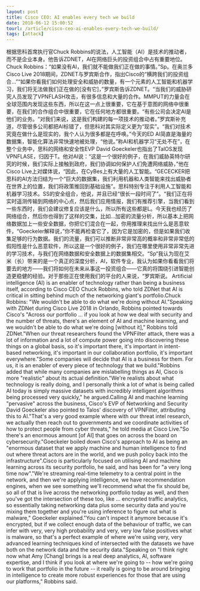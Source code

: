 ```yaml
---
layout: post
title: Cisco CEO: AI enables every tech we build
date: 2018-06-12 15:00:52
tourl: /article/cisco-ceo-ai-enables-every-tech-we-build/
tags: [attack]
---
```

根据思科首席执行官Chuck Robbins的说法，人工智能（AI）是技术的推动者，而不是企业本身。他告诉ZDNET，AI在网络巨头的投资组合中占有重要地位。Chuck Robbins：“如果没有AI，我们就不能做我们正在做的事情。”Sp。在奥兰多Cisco Live 2018期间，ZDNET与罗宾斯合作，指出Cisco的“横跨我们的投资组合…”“如果你看我们如何处理安全和威胁的数量，有一个元素的人工智能和机器学习，我们将无法做我们正在做的[没有它]，”罗宾斯告诉ZDNET。“当我们的威胁研究人员发现了VPNFLASH攻击，有很多信息和大量的合作。MMPUT的力量会在全球范围内发现这些东西，所以在这一点上很重要，它在基于意图的网络中很重要，在我们的合作组合中很重要，它在任何地方都很重要。“有些公司会决定AI是他们的业务。“对我们来说，这是我们构建的每一项技术的推动者。”罗宾斯补充道，尽管很多公司都把AI标错了，但思科对其实际定义更为“现实”。“我们对技术究竟在做什么是现实的，我个人认为很多都是在呼唤。”今天的ED AI简直是海量的数据集，智能化算法非常快速地被处理，“他说。”称AI和机器学习“无处不在”，在整个业务中，思科的网络和安全性EVP David Goeckeler也指出了TalOS发现VPNFLASE，归因于T。他对AI说：“这是一个很好的例子，在我们威胁英特尔研究的时候，我们实际上接触到政府，我们协调如何保护人们免遭网络威胁，”他在Cisco Live上对媒体说，“因此，在CyBes上有大量的人工智能。“GECECKER把思科的AI方法归结为一个“巨大的数据集，我们利用机器和人类智能来找出威胁者在世界上的位置，我们将政策推回到基础设施”。思科特别专注于利用人工智能和机器学习技术。SS的安全组合，他说，并且已经“很长一段时间了”。“我们正在将实时遥测传输到网络的中心点，然后我们应用情报，我们有推荐引擎，当我们看到一些东西时，我们会建议修复应该是什么，所以所有这些都是L。今天我也经历了网络组合，然后你也得到了这样的交集，比如…加密的流量分析，所以基本上把网络数据加上一些安全数据，你把它们混合在一起，你用推理来找出什么是恶意软件，“Goeckeler解释说，”你不能再检查它了，因为它是加密的，但是如果我们收集足够的行为数据。我们的流量，我们可以推断非常非常高的概率和非常非常低的假阳性是什么恶意软件，所以这是一个很好的例子，我们在哪里使用非常非常先进的学习技术，与我们在网络数据和安全数据上的数据集相交。“Sp“我认为现在艾米（长）带来的是一个真正的深度分析，AI，软件专业，我认为如果你看看我们将要去的地方——我们将如何在未来从事这一投资组合——它真的将围绕引进智能创造更稳健的经验。对于那些正在使用我们的平台的人来说，“罗宾斯说。
Artificial intelligence (AI) is an enabler of technology rather than being a business itself, according to Cisco CEO Chuck Robbins, who told ZDNet that AI is critical in sitting behind much of the networking giant's portfolio.Chuck Robbins: "We wouldn't be able to do what we're doing without AI."Speaking with ZDNet during Cisco Live 2018 in Orlando, Robbins pointed towards Cisco's "Across our portfolio ... if you look at how we deal with security and the number of threats, there's an element of AI and machine learning, and we wouldn't be able to do what we're doing [without it]," Robbins told ZDNet."When our threat researchers found the VPNFilter attack, there was a lot of information and a lot of compute power going into discovering these things on a global basis, so it's important there, it's important in intent-based networking, it's important in our collaboration portfolio, it's important everywhere."Some companies will decide that AI is a business for them. For us, it is an enabler of every piece of technology that we build."Robbins added that while many companies are mislabelling things as AI, Cisco is more "realistic" about its actual definition."We're realists about what technology is really doing, and I personally think a lot of what is being called AI today is simply massive datasets with incredibly intelligent algorithms being processed very quickly," he argued.Calling AI and machine learning "pervasive" across the business, Cisco's EVP of Networking and Security David Goeckeler also pointed to Talos' discovery of VPNFilter, attributing this to AI."That's a very good example where with our threat intel research, we actually then reach out to governments and we coordinate activities of how to protect people from cyber threats," he told media at Cisco Live."So there's an enormous amount [of AI] that goes on across the board on cybersecurity."Goeckeler boiled down Cisco's approach to AI as being an "enormous dataset that we apply machine and human intelligence to find out where threat actors are in the world, and we push policy back into the infrastructure".Cisco is particularly focused on utilising AI and machine learning across its security portfolio, he said, and has been for "a very long time now"."We're streaming real-time telemetry to a central point in the network, and then we're applying intelligence, we have recommendation engines, when we see something we'll recommend what the fix should be, so all of that is live across the networking portfolio today as well, and then you've got the intersection of these too, like ... encrypted traffic analytics, so essentially taking networking data plus some security data and you're mixing them together and you're using inference to figure out what is malware," Goeckeler explained."You can't inspect it anymore because it's encrypted, but if we collect enough data of the behaviour of traffic, we can infer with very, very high probability and very, very low false positives what is malware, so that's a perfect example of where we're using very, very advanced learning techniques kind of intersected with the datasets we have both on the network data and the security data."Speaking on "I think right now what Amy [Chang] brings is a real deep analytics, AI, software expertise, and I think if you look at where we're going to -- how we're going to work that portfolio in the future -- it really is going to be around bringing in intelligence to create more robust experiences for those that are using our platforms," Robbins said.